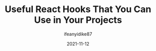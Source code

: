 ---
author: ifeanyidike87
date: 2021-11-12
publisher: smashingmag
tags:
  - react
  - javascript
target_url: https://www.smashingmagazine.com/2021/11/useful-react-hooks/
title: Useful React Hooks That You Can Use in Your Projects
---